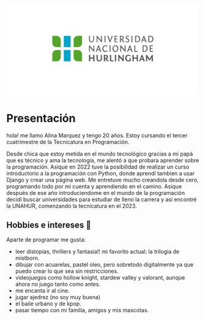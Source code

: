 ![Logo UNAHUR](./assets/UNAHUR.png)

# Presentación

hola! me llamo Alina Marquez y tengo 20 años. Estoy cursando el tercer cuatrimestre de la Tecnicatura en Programación.

Desde chica que estoy metida en el mundo tecnológico gracias a mi papá que es técnico y ama la tecnología, me alentó a que probara aprender sobre la programación. Asique en 2022 tuve la posibilidad de realizar un curso introductorio a la programación con Python, donde aprendí tambien a usar Django y crear una página web. Me entretuve mucho creandola desde cero, programando todo por mi cuenta y aprendiendo en el camino. Asique después de ese año introduciendome en el mundo de la programación decidí buscar universidades para estudiar de lleno la carrera y así encontré la UNAHUR, comenzando la tecnicatura en el 2023.

## Hobbies e intereses 📖
Aparte de programar me gusta:
* leer distopias, thrillers y fantasia!! mi favorito actual: la trilogia de mistborn.
* dibujar con acuarelas, pastel oleo, pero sobretodo digitalmente ya que puedo crear lo que sea sin restricciones.
* videojuegos como hollow knight, stardew valley y valorant, aunque ahora no juego tanto como antes.
* me encanta ir al cine.
* jugar ajedrez (no soy muy buena)
* el baile urbano y de kpop.
* pasar tiempo con mi familia, amigos y mis mascotas.


